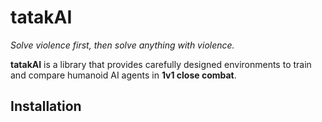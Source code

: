# tatakAI

_Solve violence first, then solve anything with violence._

**tatakAI** is a library that provides carefully designed environments to train and compare humanoid AI agents in **1v1 close combat**.

## Installation




